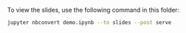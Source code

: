To view the slides, use the following command in this folder:
```bash
jupyter nbconvert demo.ipynb --to slides --post serve
```
